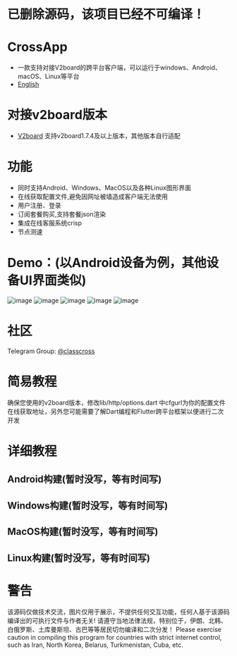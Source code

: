 # 已删除源码，该项目已经不可编译！


# CrossApp

- 一款支持对接V2board的跨平台客户端，可以运行于windows、Android、macOS、Linux等平台
- [English](README_EN.md)

# 对接v2board版本

- [V2board](https://github.com/v2board/v2board)
  支持v2board1.7.4及以上版本，其他版本自行适配

# 功能

- 同时支持Android、Windows、MacOS以及各种Linux图形界面
- 在线获取配置文件,避免因网址被墙造成客户端无法使用
- 用户注册、登录
- 订阅套餐购买,支持套餐json渲染
- 集成在线客服系统crisp
- 节点测速

# Demo：(以Android设备为例，其他设备UI界面类似)

![image](screenshot/home.jpg)
![image](screenshot/node.jpg)
![image](screenshot/plans.jpg)
![image](screenshot/usercenter.jpg)
![image](screenshot/setting.jpg)

# 社区

Telegram Group: [@classcross](https://t.me/clashcross)

# 简易教程

确保您使用的v2board版本，修改lib/http/options.dart
中cfgurl为你的配置文件在线获取地址，另外您可能需要了解Dart编程和Flutter跨平台框架以便进行二次开发

# 详细教程

## Android构建(暂时没写，等有时间写)

## Windows构建(暂时没写，等有时间写)

## MacOS构建(暂时没写，等有时间写)

## Linux构建(暂时没写，等有时间写)

# 警告
该源码仅做技术交流，图片仅用于展示，不提供任何交互功能，任何人基于该源码编译出的可执行文件与作者无关!
请遵守当地法律法规，特别位于，伊朗、北韩、白俄罗斯、土库曼斯坦、古巴等等居民切勿编译和二次分发！
Please exercise caution in compiling this program for countries with strict internet control, such
as Iran, North Korea, Belarus, Turkmenistan, Cuba, etc.
